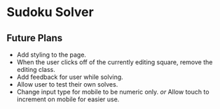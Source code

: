 # Sudoku Solver

## Future Plans

-   Add styling to the page.
-   When the user clicks off of the currently editing square, remove the editing class.
-   Add feedback for user while solving.
-   Allow user to test their own solves.
-   Change input type for mobile to be numeric only. _or_ Allow touch to increment on mobile for easier use.
